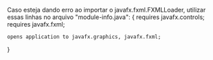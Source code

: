 Caso esteja dando erro ao importar o javafx.fxml.FXMLLoader, utilizar essas linhas no arquivo "module-info.java":
{
  requires javafx.controls;
	requires javafx.fxml;
	
	opens application to javafx.graphics, javafx.fxml;
}
